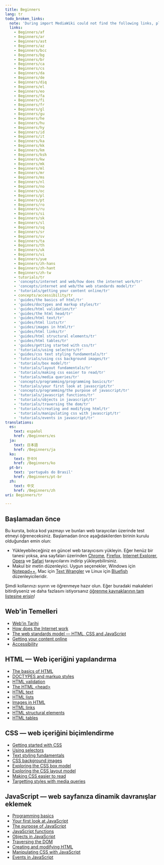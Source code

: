 ```yaml
---
title: Beginners
lang: tr
todo_broken_links:
  note: 'During import MediaWiki could not find the following links, please fix and adjust this list.'
  links:
    - Beginners/af
    - Beginners/ar
    - Beginners/ast
    - Beginners/az
    - Beginners/bcc
    - Beginners/bg
    - Beginners/br
    - Beginners/ca
    - Beginners/cs
    - Beginners/da
    - Beginners/de
    - Beginners/diq
    - Beginners/el
    - Beginners/eo
    - Beginners/fa
    - Beginners/fi
    - Beginners/fr
    - Beginners/gl
    - Beginners/gu
    - Beginners/he
    - Beginners/hu
    - Beginners/hy
    - Beginners/id
    - Beginners/it
    - Beginners/ka
    - Beginners/kk
    - Beginners/km
    - Beginners/ksh
    - Beginners/kw
    - Beginners/mk
    - Beginners/ml
    - Beginners/mr
    - Beginners/ms
    - Beginners/nl
    - Beginners/no
    - Beginners/oc
    - Beginners/pl
    - Beginners/pt
    - Beginners/ro
    - Beginners/ru
    - Beginners/si
    - Beginners/sk
    - Beginners/sl
    - Beginners/sq
    - Beginners/sr
    - Beginners/sv
    - Beginners/ta
    - Beginners/th
    - Beginners/uk
    - Beginners/vi
    - Beginners/yue
    - Beginners/zh-hans
    - Beginners/zh-hant
    - Beginners/zh-tw
    - tutorials/tr
    - 'concepts/internet and web/how does the internet work/tr'
    - 'concepts/internet and web/the web standards model/tr'
    - 'tutorials/getting your content online/tr'
    - concepts/accessibility/tr
    - 'guides/the basics of html/tr'
    - 'guides/doctypes and markup styles/tr'
    - 'guides/html validation/tr'
    - 'guides/the html head/tr'
    - 'guides/html text/tr'
    - 'guides/html lists/tr'
    - 'guides/images in html/tr'
    - 'guides/html links/tr'
    - 'guides/html structural elements/tr'
    - 'guides/html tables/tr'
    - 'guides/getting started with css/tr'
    - 'tutorials/using selectors/tr'
    - 'guides/css text styling fundamentals/tr'
    - 'tutorials/using css background images/tr'
    - 'tutorials/box model/tr'
    - 'tutorials/layout fundamentals/tr'
    - 'tutorials/making css easier to read/tr'
    - 'tutorials/media queries/tr'
    - 'concepts/programming/programming basics/tr'
    - 'tutorials/your first look at javascript/tr'
    - 'concepts/programming/the purpose of javascript/tr'
    - 'tutorials/javascript functions/tr'
    - 'tutorials/objects in javascript/tr'
    - 'tutorials/traversing the dom/tr'
    - 'tutorials/creating and modifying html/tr'
    - 'tutorials/manipulating css with javascript/tr'
    - 'tutorials/events in javascript/tr'
translations:
  es:
    text: español
    href: /Beginners/es
  ja:
    text: 日本語
    href: /Beginners/ja
  ko:
    text: 한국어
    href: /Beginners/ko
  pt-br:
    text: 'português do Brasil'
    href: /Beginners/pt-br
  zh:
    text: 中文
    href: /Beginners/zh
uri: Beginners/tr

---
```

## <span>Başlamadan önce</span>

Bu kursta, bolca kod yazmayı ve bunları web tarayıcıları üzerinde test etmeyi öğreneceksiniz. Başlamadan önce aşağıdakilerden birinin kurulu olduğundan emin olun:

-   Yükleyebileceğiniz en güncel web tarayıcısını yükleyin. Eğer henüz bir tanesi yoksa, ana sayfaları üzerinden [Chrome](http://www.google.com/chrome), [Firefox](http://www.mozilla.org/en-US/firefox/new/), [Internet Explorer](http://windows.microsoft.com/en-GB/internet-explorer/products/ie/home), [Opera](http://www.opera.com) ve [Safari](http://www.apple.com/safari/) tarayıcılarını indirip yükleyebilirsiniz.
-   Makul bir metin düzenleyici. Uygun seçenekler, Windows için [Notepad++](http://notepad-plus-plus.org/), Mac için [Text Wrangler](http://www.barebones.com/products/TextWrangler/) ve Linux için [Bluefish](http://bluefish.openoffice.nl/index.html) düzenleyicileridir.

Şimdi kollarınızı sıyırın ve öğrenmeye hazır olun. Eğer buradaki makaleleri bitirdiyseniz ve daha fazlasını istiyorsanız [öğrenme kaynaklarının tam listesine erişin](/w/index.php?title=tutorials/tr&action=edit&redlink=1)!

## <span>Web'in Temelleri</span>

-   [Web'in Tarihi](/concepts/internet_and_web/the_history_of_the_web/tr)
-   [How does the Internet work](/w/index.php?title=concepts/internet_and_web/how_does_the_internet_work/tr&action=edit&redlink=1)
-   [The web standards model — HTML, CSS and JavaScript](/w/index.php?title=concepts/internet_and_web/the_web_standards_model/tr&action=edit&redlink=1)
-   [Getting your content online](/w/index.php?title=tutorials/getting_your_content_online/tr&action=edit&redlink=1)
-   [Accessibility](/w/index.php?title=concepts/accessibility/tr&action=edit&redlink=1)

## <span>HTML — Web içeriğini yapılandırma</span>

-   [The basics of HTML](/w/index.php?title=guides/the_basics_of_html/tr&action=edit&redlink=1)
-   [DOCTYPES and markup styles](/w/index.php?title=guides/doctypes_and_markup_styles/tr&action=edit&redlink=1)
-   [HTML validation](/w/index.php?title=guides/html_validation/tr&action=edit&redlink=1)
-   [The HTML \<head\>](/w/index.php?title=guides/the_html_head/tr&action=edit&redlink=1)
-   [HTML text](/w/index.php?title=guides/html_text/tr&action=edit&redlink=1)
-   [HTML lists](/w/index.php?title=guides/html_lists/tr&action=edit&redlink=1)
-   [Images in HTML](/w/index.php?title=guides/images_in_html/tr&action=edit&redlink=1)
-   [HTML links](/w/index.php?title=guides/html_links/tr&action=edit&redlink=1)
-   [HTML structural elements](/w/index.php?title=guides/html_structural_elements/tr&action=edit&redlink=1)
-   [HTML tables](/w/index.php?title=guides/html_tables/tr&action=edit&redlink=1)

## <span>CSS — web içeriğini biçimlendirme</span>

-   [Getting started with CSS](/w/index.php?title=guides/getting_started_with_css/tr&action=edit&redlink=1)
-   [Using selectors](/w/index.php?title=tutorials/using_selectors/tr&action=edit&redlink=1)
-   [Text styling fundamentals](/w/index.php?title=guides/css_text_styling_fundamentals/tr&action=edit&redlink=1)
-   [CSS background images](/w/index.php?title=tutorials/using_css_background_images/tr&action=edit&redlink=1)
-   [Exploring the CSS box model](/w/index.php?title=tutorials/box_model/tr&action=edit&redlink=1)
-   [Exploring the CSS layout model](/w/index.php?title=tutorials/layout_fundamentals/tr&action=edit&redlink=1)
-   [Making CSS easier to read](/w/index.php?title=tutorials/making_css_easier_to_read/tr&action=edit&redlink=1)
-   [Targetting styles with media queries](/w/index.php?title=tutorials/media_queries/tr&action=edit&redlink=1)

## <span>JavaScript — web sayfanıza dinamik davranışlar eklemek</span>

-   [Programming basics](/w/index.php?title=concepts/programming/programming_basics/tr&action=edit&redlink=1)
-   [Your first look at JavaScript](/w/index.php?title=tutorials/your_first_look_at_javascript/tr&action=edit&redlink=1)
-   [The purpose of JavaScript](/w/index.php?title=concepts/programming/the_purpose_of_javascript/tr&action=edit&redlink=1)
-   [JavaScript functions](/w/index.php?title=tutorials/javascript_functions/tr&action=edit&redlink=1)
-   [Objects in JavaScript](/w/index.php?title=tutorials/objects_in_javascript/tr&action=edit&redlink=1)
-   [Traversing the DOM](/w/index.php?title=tutorials/traversing_the_dom/tr&action=edit&redlink=1)
-   [Creating and modifying HTML](/w/index.php?title=tutorials/creating_and_modifying_html/tr&action=edit&redlink=1)
-   [Manipulating CSS with JavaScript](/w/index.php?title=tutorials/manipulating_css_with_javascript/tr&action=edit&redlink=1)
-   [Events in JavaScript](/w/index.php?title=tutorials/events_in_javascript/tr&action=edit&redlink=1)
